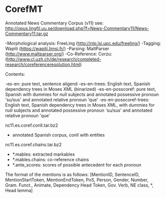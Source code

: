 # CorefMT

Annotated News Commentary Corpus (v11)
see: http://opus.lingfil.uu.se/download.php?f=News-Commentary11/News-Commentary11.tar.gz

 -Morphological analysis: FreeLing (http://nlp.lsi.upc.edu/freeling/)
 -Tagging: Wapiti (https://wapiti.limsi.fr/)
 -Parsing: MaltParser (http://www.maltparser.org/)
 -Co-Reference: Corzu: (http://www.cl.uzh.ch/de/research/completed-research/coreferenceresolution.html)

Contents:

-es-en: pure text, sentence aligend
-es-en-trees: English text, Spanish dependency trees in Moses XML (binarized)
-es-en-posscoref: pure text, Spanish with dummies for null subjects and annotated possessive pronoun 'su/sus' and annotated relative pronoun 'que'
-es-en-posscoref-trees: English text, Spanish dependency trees in Moses XML, with dummies for null subjects and annotated possessive pronoun 'su/sus' and annotated relative pronoun 'que'

nc11.es.coref.conll.tar.bz2
  - annotated Spanish corpus, conll with entities
  
nc11.es.coref.chains.tar.bz2
  - *.mables: extracted markables
  - *.mables.chains: co-reference chains
  - *.ante_scores: scores of possible antecedent for each pronoun

The format of the mentions is as follows:
[MentionID, SentenceID, MentionStartToken, MentionEndToken, PoS, Person, Gender, Number, Gram. Funct., Animate, Dependency Head Token, Gov. Verb, NE class, *, Head lemma]
